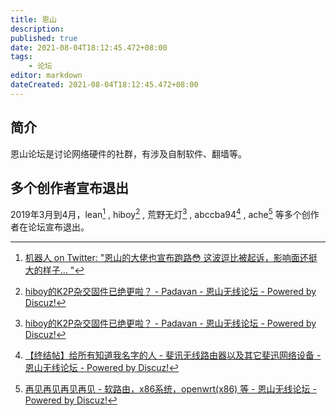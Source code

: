 ```yaml
---
title: 恩山
description:
published: true
date: 2021-08-04T18:12:45.472+08:00
tags:
    - 论坛
editor: markdown
dateCreated: 2021-08-04T18:12:45.472+08:00
---
```


## 简介

恩山论坛是讨论网络硬件的社群，有涉及自制软件、翻墙等。

## 多个创作者宣布退出

2019年3月到4月，lean[^128629] , hiboy[^h_d] , 荒野无灯[^h_d] , abccba94[^abccba94] , ache[^ache] 等多个创作者在论坛宣布退出。

[^128629]: [机器人 on Twitter: "恩山的大佬也宣布跑路😳 这波逗比被起诉，影响面还挺大的样子… "](https://web.archive.org/web/20210805003631/https://twitter.com/ifancybot/status/1128629588664377349)

[^h_d]: [hiboy的K2P杂交固件已绝更啦？ - Padavan - 恩山无线论坛 - Powered by Discuz!](https://web.archive.org/web/20210804132911/https://www.right.com.cn/forum/thread-802529-1-5.html)

[^abccba94]: [【终结帖】给所有知道我名字的人 - 斐讯无线路由器以及其它斐迅网络设备 - 恩山无线论坛 - Powered by Discuz!](https://web.archive.org/web/20210804131806/https://www.right.com.cn/forum/thread-538485-1-2.html)

[^ache]: [再见再见再见再见 - 软路由，x86系统，openwrt(x86) 等 - 恩山无线论坛 - Powered by Discuz!](https://web.archive.org/web/20210804133244/https://www.right.com.cn/forum/thread-3188574-1-1.html)
